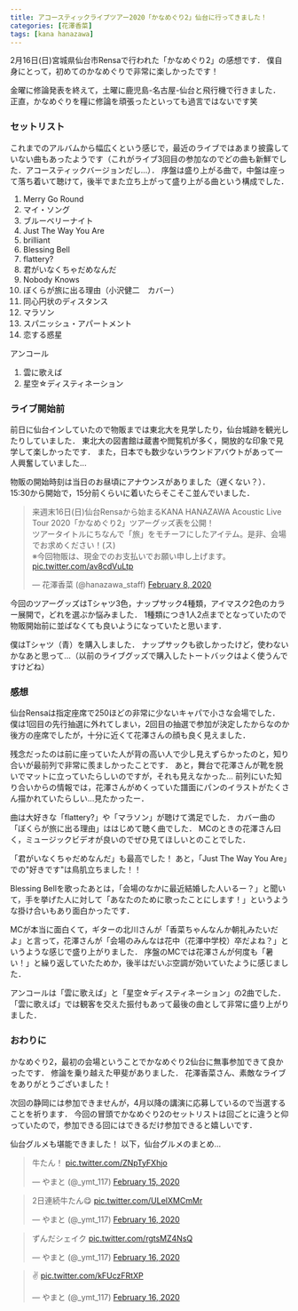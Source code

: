 ```yaml
---
title: アコースティックライブツアー2020「かなめぐり2」仙台に行ってきました！
categories: [花澤香菜]
tags: [kana hanazawa]
---
```


2月16日(日)宮城県仙台市Rensaで行われた「かなめぐり2」の感想です．
僕自身にとって，初めてのかなめぐりで非常に楽しかったです！

金曜に修論発表を終えて，土曜に鹿児島-名古屋-仙台と飛行機で行きました．
正直，かなめぐりを糧に修論を頑張ったといっても過言ではないです笑


### セットリスト

これまでのアルバムから幅広くという感じで，最近のライブではあまり披露していない曲もあったようです（これがライブ3回目の参加なのでどの曲も新鮮でした．アコースティックバージョンだし...）．
序盤は盛り上がる曲で，中盤は座って落ち着いて聴けて，後半でまた立ち上がって盛り上がる曲という構成でした．

 1. Merry Go Round
 1. マイ・ソング
 1. ブルーベリーナイト
 1. Just The Way You Are
 1. brilliant
 1. Blessing Bell
 1. flattery?
 1. 君がいなくちゃだめなんだ
 1. Nobody Knows
 1. ぼくらが旅に出る理由（小沢健二　カバー）
 1. 同心円状のディスタンス
 1. マラソン
 1. スパニッシュ・アパートメント
 1. 恋する惑星

 アンコール

 1. 雲に歌えば
 1. 星空☆ディスティネーション

### ライブ開始前

前日に仙台インしていたので物販までは東北大を見学したり，仙台城跡を観光したりしていました．
東北大の図書館は蔵書や閲覧机が多く，開放的な印象で見学して楽しかったです．
また，日本でも数少ないラウンドアバウトがあって一人興奮していました...

物販の開始時刻は当日のお昼頃にアナウンスがありました（遅くない？）．
15:30から開始で，15分前くらいに着いたらそこそこ並んでいました．

<blockquote class="twitter-tweet"><p lang="ja" dir="ltr">来週末16日(日)仙台Rensaから始まるKANA HANAZAWA Acoustic Live Tour 2020「かなめぐり2」ツアーグッズ表を公開！<br>ツアータイトルにちなんで「旅」をモチーフにしたアイテム。是非、会場でお求めください！(ス)<br>※今回物販は、現金でのお支払いでお願い申し上げます。 <a href="https://t.co/av8cdVuLtp">pic.twitter.com/av8cdVuLtp</a></p>&mdash; 花澤香菜 (@hanazawa_staff) <a href="https://twitter.com/hanazawa_staff/status/1226007937027469312?ref_src=twsrc%5Etfw">February 8, 2020</a></blockquote> <script async src="https://platform.twitter.com/widgets.js" charset="utf-8"></script>

今回のツアーグッズはTシャツ3色，ナップサック4種類，アイマスク2色のカラー展開で，どれを選ぶか悩みました．
1種類につき1人2点までとなっていたので物販開始前に並ばなくても良いようになっていたと思います．

僕はTシャツ（青）を購入しました．
ナップサックも欲しかったけど，使わないかなあと思って...（以前のライブグッズで購入したトートバックはよく使うんですけどね）

### 感想

仙台Rensaは指定座席で250ほどの非常に少ないキャパで小さな会場でした．
僕は1回目の先行抽選に外れてしまい，2回目の抽選で参加が決定したからなのか後方の座席でしたが，十分に近くて花澤さんの顔も良く見えました．

残念だったのは前に座っていた人が背の高い人で少し見えずらかったのと，知り合いが最前列で非常に羨ましかったことです．
あと，舞台で花澤さんが靴を脱いでマットに立っていたらしいのですが，それも見えなかった...
前列にいた知り合いからの情報では，花澤さんがめくっていた譜面にパンのイラストがたくさん描かれていたらしい...見たかったー．

曲は大好きな「flattery?」や「マラソン」が聴けて満足でした．
カバー曲の「ぼくらが旅に出る理由」ははじめて聴く曲でした．
MCのときの花澤さん曰く，ミュージックビデオが良いのでぜひ見てほしいとのことでした．

「君がいなくちゃだめなんだ」も最高でした！
あと，「Just The Way You Are」での"好きです"は鳥肌立ちました！！

Blessing Bellを歌ったあとは，「会場のなかに最近結婚した人いるー？」と聞いて，手を挙げた人に対して「あなたのために歌ったことにします！」というような掛け合いもあり面白かったです．

MCが本当に面白くて，ギターの北川さんが「香菜ちゃんなんか朝礼みたいだよ」と言って，花澤さんが「会場のみんなは花中（花澤中学校）卒だよね？」というような感じで盛り上がりました．
序盤のMCでは花澤さんが何度も「暑い！」と繰り返していたためか，後半はだいぶ空調が効いていたように感じました．

アンコールは「雲に歌えば」と「星空☆ディスティネーション」の2曲でした．
「雲に歌えば」では観客を交えた振付もあって最後の曲として非常に盛り上がりました．

### おわりに

かなめぐり2，最初の会場ということでかなめぐり2仙台に無事参加できて良かったです．
修論を乗り越えた甲斐がありました．
花澤香菜さん、素敵なライブをありがとうございました！

次回の静岡には参加できませんが，4月以降の講演に応募しているので当選することを祈ります．
今回の冒頭でかなめぐり2のセットリストは回ごとに違うと仰っていたので，参加できる回にはできるだけ参加できると嬉しいです．

仙台グルメも堪能できました！
以下，仙台グルメのまとめ...

<blockquote class="twitter-tweet"><p lang="ja" dir="ltr">牛たん！ <a href="https://t.co/ZNpTyFXhjo">pic.twitter.com/ZNpTyFXhjo</a></p>&mdash; やまと (@_ymt_117) <a href="https://twitter.com/_ymt_117/status/1228613189144727554?ref_src=twsrc%5Etfw">February 15, 2020</a></blockquote> <script async src="https://platform.twitter.com/widgets.js" charset="utf-8"></script>

<blockquote class="twitter-tweet"><p lang="ja" dir="ltr">2日連続牛たん😋 <a href="https://t.co/ULeIXMCmMr">pic.twitter.com/ULeIXMCmMr</a></p>&mdash; やまと (@_ymt_117) <a href="https://twitter.com/_ymt_117/status/1228911081336107008?ref_src=twsrc%5Etfw">February 16, 2020</a></blockquote> <script async src="https://platform.twitter.com/widgets.js" charset="utf-8"></script>

<blockquote class="twitter-tweet"><p lang="ja" dir="ltr">ずんだシェイク <a href="https://t.co/rgtsMZ4NsQ">pic.twitter.com/rgtsMZ4NsQ</a></p>&mdash; やまと (@_ymt_117) <a href="https://twitter.com/_ymt_117/status/1228944589798555649?ref_src=twsrc%5Etfw">February 16, 2020</a></blockquote> <script async src="https://platform.twitter.com/widgets.js" charset="utf-8"></script>

<blockquote class="twitter-tweet"><p lang="und" dir="ltr">✌️ <a href="https://t.co/kFUczFRtXP">pic.twitter.com/kFUczFRtXP</a></p>&mdash; やまと (@_ymt_117) <a href="https://twitter.com/_ymt_117/status/1229012037105139713?ref_src=twsrc%5Etfw">February 16, 2020</a></blockquote> <script async src="https://platform.twitter.com/widgets.js" charset="utf-8"></script>
